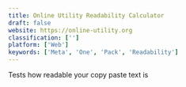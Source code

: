 ```yaml
---
title: Online Utility Readability Calculator
draft: false 
website: https://online-utility.org
classification: ['']
platform: ['Web']
keywords: ['Meta', 'One', 'Pack', 'Readability']
---
```

Tests how readable your copy paste text is
